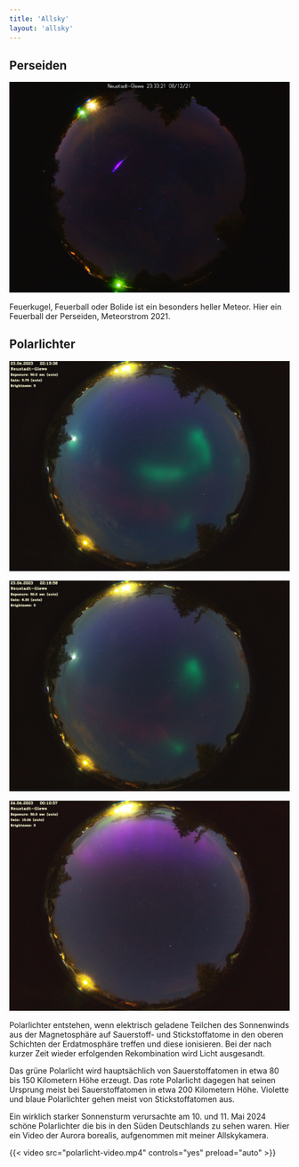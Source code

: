 ```yaml
---
title: 'Allsky'
layout: 'allsky'
---
```


## Perseiden

![Perseiden 2021](bolid-der-perseiden-2021.jpg 'Perseiden 2021')

Feuerkugel, Feuerball oder Bolide ist ein besonders heller Meteor. Hier ein Feuerball der Perseiden, Meteorstrom 2021.

## Polarlichter

![Polarlichter](polarlichter-1.jpeg 'Polarlichter')

![Polarlichter](polarlichter-2.jpeg 'Polarlichter')

![Polarlichter](polarlichter-3.jpeg 'Polarlichter')

Polarlichter entstehen, wenn elektrisch geladene Teilchen des Sonnenwinds aus der Magnetosphäre auf Sauerstoff- und Stickstoffatome in den oberen Schichten der Erdatmosphäre treffen und diese ionisieren. Bei der nach kurzer Zeit wieder erfolgenden Rekombination wird Licht ausgesandt.

Das grüne Polarlicht wird hauptsächlich von Sauerstoffatomen in etwa 80 bis 150 Kilometern Höhe erzeugt. Das rote Polarlicht dagegen hat seinen Ursprung meist bei Sauerstoffatomen in etwa 200 Kilometern Höhe. Violette und blaue Polarlichter gehen meist von Stickstoffatomen aus.


Ein wirklich starker Sonnensturm verursachte am 10. und 11. Mai 2024 schöne Polarlichter die bis in den Süden Deutschlands zu sehen waren. Hier ein Video der Aurora borealis, aufgenommen mit meiner Allskykamera. 


{{< video src="polarlicht-video.mp4" controls="yes" preload="auto" >}}
